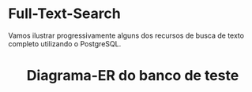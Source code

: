 # Full-Text-Search
Vamos ilustrar progressivamente alguns dos recursos de busca de texto completo utilizando o PostgreSQL.

<h1 align="center"> Diagrama-ER do banco de teste </h1>
